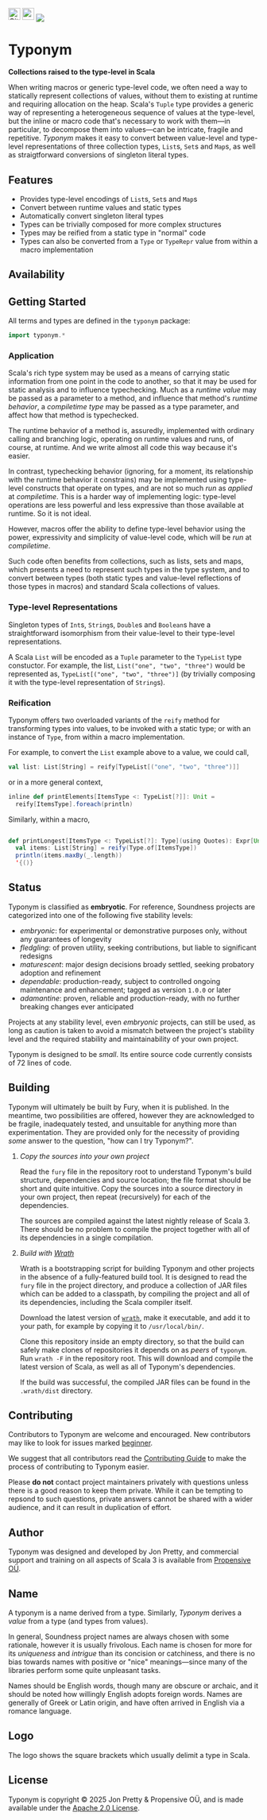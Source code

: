 [<img alt="GitHub Workflow" src="https://img.shields.io/github/actions/workflow/status/propensive/typonym/main.yml?style=for-the-badge" height="24">](https://github.com/propensive/typonym/actions)
[<img src="https://img.shields.io/discord/633198088311537684?color=8899f7&label=DISCORD&style=for-the-badge" height="24">](https://discord.com/invite/MBUrkTgMnA)
<img src="/doc/images/github.png" valign="middle">

# Typonym

__Collections raised to the type-level in Scala__

When writing macros or generic type-level code, we often need a way to
statically represent collections of values, without them to existing at runtime
and requiring allocation on the heap. Scala's `Tuple` type provides a generic
way of representing a heterogeneous sequence of values at the type-level, but
the inline or macro code that's necessary to work with them—in particular, to
decompose them into values—can be intricate, fragile and repetitive. _Typonym_
makes it easy to convert between value-level and type-level representations of
three collection types, `List`s, `Set`s and `Map`s, as well as straigtforward
conversions of singleton literal types.

## Features

- Provides type-level encodings of `List`s, `Set`s and `Map`s
- Convert between runtime values and static types
- Automatically convert singleton literal types
- Types can be trivially composed for more complex structures
- Types may be reified from a static type in "normal" code
- Types can also be converted from a `Type` or `TypeRepr` value from within a
  macro implementation


## Availability







## Getting Started

All terms and types are defined in the `typonym` package:
```scala
import typonym.*
```

### Application

Scala's rich type system may be used as a means of carrying static information
from one point in the code to another, so that it may be used for static
analysis and to influence typechecking. Much as a _runtime value_ may be passed
as a parameter to a method, and influence that method's _runtime behavior_, a
_compiletime type_ may be passed as a type parameter, and affect how that
method is typechecked.

The runtime behavior of a method is, assuredly, implemented with ordinary
calling and branching logic, operating on runtime values and runs, of course,
at runtime. And we write almost all code this way because it's easier.

In contrast, typechecking behavior (ignoring, for a moment, its relationship
with the runtime behavior it constrains) may be implemented using type-level
constructs that operate on types, and are not so much _run_ as _applied_ at
_compiletime_. This is a harder way of implementing logic: type-level
operations are less powerful and less expressive than those available at
runtime. So it is not ideal.

However, macros offer the ability to define type-level behavior using the
power, expressivity and simplicity of value-level code, which will be _run_ at
_compiletime_.

Such code often benefits from collections, such as lists, sets and maps, which
presents a need to represent such types in the type system, and to convert
between types (both static types and value-level reflections of those types in
macros) and standard Scala collections of values.

### Type-level Representations

Singleton types of `Int`s, `String`s, `Double`s and `Boolean`s have a
straightforward isomorphism from their value-level to their type-level
representations.

A Scala `List` will be encoded as a `Tuple` parameter to the `TypeList` type
constuctor. For example, the list, `List("one", "two", "three")` would be
represented as, `TypeList[("one", "two", "three")]` (by trivially composing it
with the type-level representation of `String`s).

### Reification

Typonym offers two overloaded variants of the `reify` method for transforming
types into values, to be invoked with a static type; or with an instance of
`Type`, from within a macro implementation.

For example, to convert the `List` example above to a value, we could call,
```scala
val list: List[String] = reify[TypeList[("one", "two", "three")]]
```
or in a more general context,
```scala
inline def printElements[ItemsType <: TypeList[?]]: Unit =
  reify[ItemsType].foreach(println)
```

Similarly, within a macro, 
```scala

def printLongest[ItemsType <: TypeList[?]: Type](using Quotes): Expr[Unit] =
  val items: List[String] = reify(Type.of[ItemsType])
  println(items.maxBy(_.length))
  '{()}
```


## Status

Typonym is classified as __embryotic__. For reference, Soundness projects are
categorized into one of the following five stability levels:

- _embryonic_: for experimental or demonstrative purposes only, without any guarantees of longevity
- _fledgling_: of proven utility, seeking contributions, but liable to significant redesigns
- _maturescent_: major design decisions broady settled, seeking probatory adoption and refinement
- _dependable_: production-ready, subject to controlled ongoing maintenance and enhancement; tagged as version `1.0.0` or later
- _adamantine_: proven, reliable and production-ready, with no further breaking changes ever anticipated

Projects at any stability level, even _embryonic_ projects, can still be used,
as long as caution is taken to avoid a mismatch between the project's stability
level and the required stability and maintainability of your own project.

Typonym is designed to be _small_. Its entire source code currently consists
of 72 lines of code.

## Building

Typonym will ultimately be built by Fury, when it is published. In the
meantime, two possibilities are offered, however they are acknowledged to be
fragile, inadequately tested, and unsuitable for anything more than
experimentation. They are provided only for the necessity of providing _some_
answer to the question, "how can I try Typonym?".

1. *Copy the sources into your own project*
   
   Read the `fury` file in the repository root to understand Typonym's build
   structure, dependencies and source location; the file format should be short
   and quite intuitive. Copy the sources into a source directory in your own
   project, then repeat (recursively) for each of the dependencies.

   The sources are compiled against the latest nightly release of Scala 3.
   There should be no problem to compile the project together with all of its
   dependencies in a single compilation.

2. *Build with [Wrath](https://github.com/propensive/wrath/)*

   Wrath is a bootstrapping script for building Typonym and other projects in
   the absence of a fully-featured build tool. It is designed to read the `fury`
   file in the project directory, and produce a collection of JAR files which can
   be added to a classpath, by compiling the project and all of its dependencies,
   including the Scala compiler itself.
   
   Download the latest version of
   [`wrath`](https://github.com/propensive/wrath/releases/latest), make it
   executable, and add it to your path, for example by copying it to
   `/usr/local/bin/`.

   Clone this repository inside an empty directory, so that the build can
   safely make clones of repositories it depends on as _peers_ of `typonym`.
   Run `wrath -F` in the repository root. This will download and compile the
   latest version of Scala, as well as all of Typonym's dependencies.

   If the build was successful, the compiled JAR files can be found in the
   `.wrath/dist` directory.

## Contributing

Contributors to Typonym are welcome and encouraged. New contributors may like
to look for issues marked
[beginner](https://github.com/propensive/typonym/labels/beginner).

We suggest that all contributors read the [Contributing
Guide](/contributing.md) to make the process of contributing to Typonym
easier.

Please __do not__ contact project maintainers privately with questions unless
there is a good reason to keep them private. While it can be tempting to
repsond to such questions, private answers cannot be shared with a wider
audience, and it can result in duplication of effort.

## Author

Typonym was designed and developed by Jon Pretty, and commercial support and
training on all aspects of Scala 3 is available from [Propensive
O&Uuml;](https://propensive.com/).



## Name

A typonym is a name derived from a type. Similarly, _Typonym_ derives a _value_
from a type (and types from values).

In general, Soundness project names are always chosen with some rationale,
however it is usually frivolous. Each name is chosen for more for its
_uniqueness_ and _intrigue_ than its concision or catchiness, and there is no
bias towards names with positive or "nice" meanings—since many of the libraries
perform some quite unpleasant tasks.

Names should be English words, though many are obscure or archaic, and it
should be noted how willingly English adopts foreign words. Names are generally
of Greek or Latin origin, and have often arrived in English via a romance
language.

## Logo

The logo shows the square brackets which usually delimit a type in Scala.

## License

Typonym is copyright &copy; 2025 Jon Pretty & Propensive O&Uuml;, and
is made available under the [Apache 2.0 License](/license.md).

